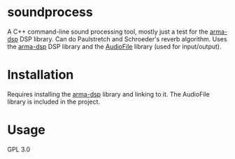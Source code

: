# soundprocess

A C++ command-line sound processing tool, mostly just a test for the [arma-dsp](https://github.com/knstmrd/arma-dsp) DSP library. Can do Paulstretch and Schroeder's reverb algorithm. Uses the [arma-dsp](https://github.com/knstmrd/arma-dsp) DSP library and the [AudioFile](https://github.com/adamstark/AudioFile) library (used for input/output).

# Installation

Requires installing the [arma-dsp](https://github.com/knstmrd/arma-dsp) library and linking to it. The AudioFile library is included in the project.

# Usage

GPL 3.0